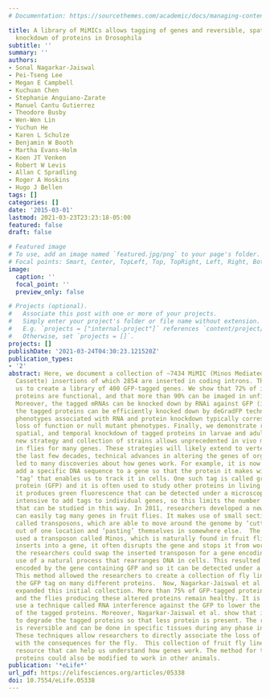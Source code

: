 ```yaml
---
# Documentation: https://sourcethemes.com/academic/docs/managing-content/

title: A library of MiMICs allows tagging of genes and reversible, spatial and temporal
  knockdown of proteins in Drosophila
subtitle: ''
summary: ''
authors:
- Sonal Nagarkar-Jaiswal
- Pei-Tseng Lee
- Megan E Campbell
- Kuchuan Chen
- Stephanie Anguiano-Zarate
- Manuel Cantu Gutierrez
- Theodore Busby
- Wen-Wen Lin
- Yuchun He
- Karen L Schulze
- Benjamin W Booth
- Martha Evans-Holm
- Koen JT Venken
- Robert W Levis
- Allan C Spradling
- Roger A Hoskins
- Hugo J Bellen
tags: []
categories: []
date: '2015-03-01'
lastmod: 2021-03-23T23:23:18-05:00
featured: false
draft: false

# Featured image
# To use, add an image named `featured.jpg/png` to your page's folder.
# Focal points: Smart, Center, TopLeft, Top, TopRight, Left, Right, BottomLeft, Bottom, BottomRight.
image:
  caption: ''
  focal_point: ''
  preview_only: false

# Projects (optional).
#   Associate this post with one or more of your projects.
#   Simply enter your project's folder or file name without extension.
#   E.g. `projects = ["internal-project"]` references `content/project/deep-learning/index.md`.
#   Otherwise, set `projects = []`.
projects: []
publishDate: '2021-03-24T04:30:23.121520Z'
publication_types:
- '2'
abstract: Here, we document a collection of ∼7434 MiMIC (Minos Mediated Integration
  Cassette) insertions of which 2854 are inserted in coding introns. They allowed
  us to create a library of 400 GFP-tagged genes. We show that 72% of internally tagged
  proteins are functional, and that more than 90% can be imaged in unfixed tissues.
  Moreover, the tagged mRNAs can be knocked down by RNAi against GFP (iGFPi), and
  the tagged proteins can be efficiently knocked down by deGradFP technology. The
  phenotypes associated with RNA and protein knockdown typically correspond to severe
  loss of function or null mutant phenotypes. Finally, we demonstrate reversible,
  spatial, and temporal knockdown of tagged proteins in larvae and adult flies. This
  new strategy and collection of strains allows unprecedented in vivo manipulations
  in flies for many genes. These strategies will likely extend to vertebrates.  ,   In
  the last few decades, technical advances in altering the genes of organisms have
  led to many discoveries about how genes work. For example, it is now possible to
  add a specific DNA sequence to a gene so that the protein it makes will carry a
  ‘tag’ that enables us to track it in cells. One such tag is called green fluorescent
  protein (GFP) and it is often used to study other proteins in living cells because
  it produces green fluorescence that can be detected under a microscope.  It is labor
  intensive to add tags to individual genes, so this limits the number of proteins
  that can be studied in this way. In 2011, researchers developed a new method that
  can easily tag many genes in fruit flies. It makes use of small sections of DNA
  called transposons, which are able to move around the genome by ‘cutting’ themselves
  out of one location and ‘pasting’ themselves in somewhere else.  The researchers
  used a transposon called Minos, which is naturally found in fruit flies. When Minos
  inserts into a gene, it often disrupts the gene and stops it from working. However,
  the researchers could swap the inserted transposon for a gene encoding GFP by making
  use of a natural process that rearranges DNA in cells. This resulted in the protein
  encoded by the gene containing GFP and so it can be detected under a microscope.
  This method allowed the researchers to create a collection of fly lines that have
  the GFP tag on many different proteins.  Now, Nagarkar-Jaiswal et al. have greatly
  expanded this initial collection. More than 75% of GFP-tagged proteins worked normally
  and the flies producing these altered proteins remain healthy. It is possible to
  use a technique called RNA interference against the GFP to lower the production
  of the tagged proteins. Moreover, Nagarkar-Jaiswal et al. show that it is also possible
  to degrade the tagged proteins so that less protein is present. The removal of proteins
  is reversible and can be done in specific tissues during any phase in fly development.
  These techniques allow researchers to directly associate the loss of the protein
  with the consequences for the fly.  This collection of fruit fly lines is a useful
  resource that can help us understand how genes work. The method for tagging the
  proteins could also be modified to work in other animals.
publication: '*eLife*'
url_pdf: https://elifesciences.org/articles/05338
doi: 10.7554/eLife.05338
---
```

